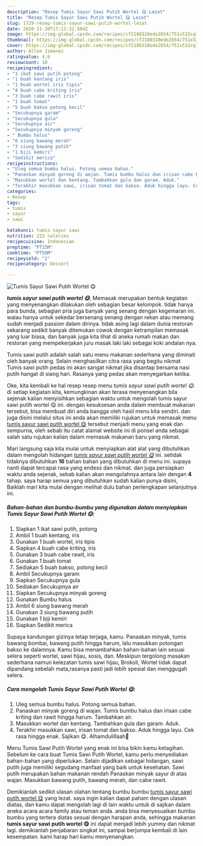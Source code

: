 ```yaml
---
description: "Resep Tumis Sayur Sawi Putih Wortel 😋 Lezat"
title: "Resep Tumis Sayur Sawi Putih Wortel 😋 Lezat"
slug: 1729-resep-tumis-sayur-sawi-putih-wortel-lezat
date: 2020-11-30T17:11:31.504Z
image: https://img-global.cpcdn.com/recipes/cf2188310ede2654/751x532cq70/tumis-sayur-sawi-putih-wortel-😋-foto-resep-utama.jpg
thumbnail: https://img-global.cpcdn.com/recipes/cf2188310ede2654/751x532cq70/tumis-sayur-sawi-putih-wortel-😋-foto-resep-utama.jpg
cover: https://img-global.cpcdn.com/recipes/cf2188310ede2654/751x532cq70/tumis-sayur-sawi-putih-wortel-😋-foto-resep-utama.jpg
author: Allen Jimenez
ratingvalue: 4.6
reviewcount: 10
recipeingredient:
- "1 ikat sawi putih potong"
- "1 buah kentang iris"
- "1 buah wortel iris tipis"
- "4 buah cabe kriting iris"
- "3 buah cabe rawit iris"
- "1 buah tomat"
- "5 buah bakso potong kecil"
- "Secukupnya garam"
- "Secukupnya gula"
- "Secukupnya air"
- "Secukupnya minyak goreng"
- " Bumbu halus"
- "6 siung bawang merah"
- "3 siung bawang putih"
- "1 biji kemiri"
- "Sedikit merica"
recipeinstructions:
- "Uleg semua bumbu halus. Potong semua bahan."
- "Panaskan minyak goreng di wajan. Tumis bumbu halus dan irisan cabe kriting dan rawit hingga harum. Tambahkan air."
- "Masukkan wortel dan kentang. Tambahkan gula dan garam. Aduk."
- "Terakhir masukkan sawi, irisan tomat dan bakso. Aduk hingga layu. Cek rasa hingga enak. Sajikan 😋. Alhamdulillaah🤗"
categories:
- Resep
tags:
- tumis
- sayur
- sawi

katakunci: tumis sayur sawi 
nutrition: 223 calories
recipecuisine: Indonesian
preptime: "PT15M"
cooktime: "PT50M"
recipeyield: "2"
recipecategory: Dessert

---
```



![Tumis Sayur Sawi Putih Wortel 😋](https://img-global.cpcdn.com/recipes/cf2188310ede2654/751x532cq70/tumis-sayur-sawi-putih-wortel-😋-foto-resep-utama.jpg)

<b><i>tumis sayur sawi putih wortel 😋</i></b>, Memasak merupakan bentuk kegiatan yang menyenangkan dilakukan oleh sebagian besar kelompok. tidak hanya para bunda, sebagian pria juga banyak yang senang dengan kegemaran ini. walau hanya untuk sekedar bersenang senang dengan rekan atau memang sudah menjadi passion dalam dirinya. tidak asing lagi dalam dunia restoran sekarang sedikit banyak ditemukan cowok dengan ketrampilan memasak yang luar biasa, dan banyak juga kita lihat di aneka rumah makan dan restoran yang mempekerjakan juru masak laki laki sebagai koki andalan nya.

Tumis sawi putih adalah salah satu menu makanan sederhana yang diminati oleh banyak orang. Selain menghasilkan citra rasa yang begitu nikmat Tumis sawi putih pedas ini akan sangat nikmat jika disantap bersama nasi putih hangat di siang hari. Rasanya yang pedas akan menyegarkan ketika.

Oke, kita kembali ke hal resep resep menu <i>tumis sayur sawi putih wortel 😋</i>. di setiap kegiatan kita, kemungkinan akan terasa menyenangkan bila sejenak kalian menyisihkan sebagian waktu untuk mengolah tumis sayur sawi putih wortel 😋 ini. dengan kesuksesan anda dalam membuat makanan tersebut, bisa membuat diri anda bangga oleh hasil menu kita sendiri. dan juga disini melalui situs ini anda akan memiliki rujukan untuk memasak menu <u>tumis sayur sawi putih wortel 😋</u> tersebut menjadi menu yang enak dan sempurna, oleh sebab itu catat alamat website ini di ponsel anda sebagai salah satu rujukan kalian dalam memasak makanan baru yang nikmat.


Mari langsung saja kita mulai untuk menyiapkan alat alat yang dibutuhkan dalam mengolah hidangan <u><i>tumis sayur sawi putih wortel 😋</i></u> ini. setidak tidaknya dibutuhkan <b>16</b> bahan bahan yang dibutuhkan di menu ini. supaya nanti dapat tercapai rasa yang endess dan nikmat. dan juga persiapkan waktu anda sejenak, sebab kalian akan mengolahnya antara lain dengan <b>4</b> tahap. saya harap semua yang dibutuhkan sudah kalian punya disini, Baiklah mari kita mulai dengan melihat dulu bahan perlengkapan selanjutnya ini.

<!--inarticleads1-->

##### Bahan-bahan dan bumbu-bumbu yang digunakan dalam menyiapkan Tumis Sayur Sawi Putih Wortel 😋:

1. Siapkan 1 ikat sawi putih, potong
1. Ambil 1 buah kentang, iris
1. Gunakan 1 buah wortel, iris tipis
1. Siapkan 4 buah cabe kriting, iris
1. Gunakan 3 buah cabe rawit, iris
1. Gunakan 1 buah tomat
1. Sediakan 5 buah bakso, potong kecil
1. Ambil Secukupnya garam
1. Siapkan Secukupnya gula
1. Sediakan Secukupnya air
1. Siapkan Secukupnya minyak goreng
1. Gunakan  Bumbu halus
1. Ambil 6 siung bawang merah
1. Gunakan 3 siung bawang putih
1. Gunakan 1 biji kemiri
1. Siapkan Sedikit merica


Supaya kandungan gizinya tetap terjaga, kamu. Panaskan minyak, tumis bawang bombai, bawang putih hingga harum, lalu masukkan potongan bakso ke dalamnya. Kamu bisa menambahkan bahan-bahan lain sesuai selera seperti wortel, sawi hijau, sosis, dan. Meskipun tergolong masakan sederhana namun kelezatan tumis sawi hijau, Brokoli, Wortel tidak dapat dipandang sebelah mata,rasanya pasti jadi lebih spesial dan menggugah selera. 

<!--inarticleads2-->

##### Cara mengolah Tumis Sayur Sawi Putih Wortel 😋:

1. Uleg semua bumbu halus. Potong semua bahan.
1. Panaskan minyak goreng di wajan. Tumis bumbu halus dan irisan cabe kriting dan rawit hingga harum. Tambahkan air.
1. Masukkan wortel dan kentang. Tambahkan gula dan garam. Aduk.
1. Terakhir masukkan sawi, irisan tomat dan bakso. Aduk hingga layu. Cek rasa hingga enak. Sajikan 😋. Alhamdulillaah🤗


Menu Tumis Sawi Putih Wortel yang enak ini bisa bikin kamu ketagihan. Sebelum ke cara buat Tumis Sawi Putih Wortel, kamu perlu menyediakan bahan-bahan yang diperlukan. Selain dijadikan sebagai hidangan, sawi putih juga memiliki segudang manfaat yang baik untuk kesehatan. Sawi putih merupakan bahan makanan rendah Panaskan minyak sayur di atas wajan. Masukkan bawang putih, bawang merah, dan cabe rawit. 

Demikianlah sedikit ulasan olahan tentang bumbu bumbu <u>tumis sayur sawi putih wortel 😋</u> yang lezat. saya ingin kalian dapat paham dengan ulasan diatas, dan kamu dapat mengolah lagi di lain waktu untuk di sajikan dalam aneka acara acara family atau teman anda. anda bisa menyesuaikan bumbu bumbu yang tertera diatas sesuai dengan harapan anda, sehingga makanan <b>tumis sayur sawi putih wortel 😋</b> ini dapat menjadi lebih yummy dan nikmat lagi. demikianlah penjabaran singkat ini, sampai berjumpa kembali di lain kesempatan. kami harap hari kamu menyenangkan.
